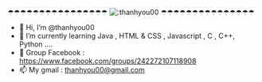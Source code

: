 ☂☂☂☂☂☂☂☂☂☂☂☂☂☂☂☂ <img src="https://count.getloli.com/get/@:thanhyou00" alt=":thanhyou00" />  ☂☂☂☂☂☂☂☂☂☂☂☂☂☂☂
- 👋 Hi, I’m @thanhyou00 <br>
- 🌱 I’m currently learning Java , HTML & CSS , Javascript , C , C++, Python .... <br>
- 💞️ Group Facebook : https://www.facebook.com/groups/242272107118908 <br>
- 📫 My gmail : thanhyou00@gmail.com
<br>



<img src="https://github-readme-stats.vercel.app/api?username=thanhyou00" alt="">


